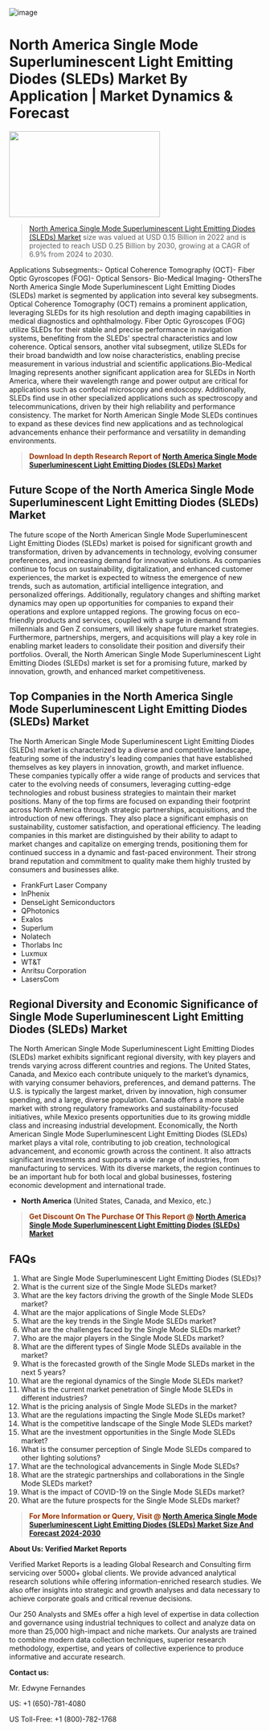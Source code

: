 ![image](https://github.com/user-attachments/assets/63658208-0486-4768-b46e-9c169f09aa77)<p><h1>North America Single Mode Superluminescent Light Emitting Diodes (SLEDs) Market By Application | Market Dynamics & Forecast</h1><p><img class="aligncenter size-medium wp-image-105565" src="https://ffe5etoiles.com/wp-content/uploads/2025/01/MST7-300x171.png" alt="" width="300" height="171" /></p><blockquote><p><a href="https://www.verifiedmarketreports.com/download-sample/?rid=298488&utm_source=Github-NA&utm_medium=387" target="_blank">North America Single Mode Superluminescent Light Emitting Diodes (SLEDs) Market</a>  size was valued at USD 0.15 Billion in 2022 and is projected to reach USD 0.25 Billion by 2030, growing at a CAGR of 6.9% from 2024 to 2030.</p></blockquote>Applications Subsegments:- Optical Coherence Tomography (OCT)- Fiber Optic Gyroscopes (FOG)- Optical Sensors- Bio-Medical Imaging- OthersThe North America Single Mode Superluminescent Light Emitting Diodes (SLEDs) market is segmented by application into several key subsegments. Optical Coherence Tomography (OCT) remains a prominent application, leveraging SLEDs for its high resolution and depth imaging capabilities in medical diagnostics and ophthalmology. Fiber Optic Gyroscopes (FOG) utilize SLEDs for their stable and precise performance in navigation systems, benefiting from the SLEDs' spectral characteristics and low coherence. Optical sensors, another vital subsegment, utilize SLEDs for their broad bandwidth and low noise characteristics, enabling precise measurement in various industrial and scientific applications.Bio-Medical Imaging represents another significant application area for SLEDs in North America, where their wavelength range and power output are critical for applications such as confocal microscopy and endoscopy. Additionally, SLEDs find use in other specialized applications such as spectroscopy and telecommunications, driven by their high reliability and performance consistency. The market for North American Single Mode SLEDs continues to expand as these devices find new applications and as technological advancements enhance their performance and versatility in demanding environments.</p><blockquote><p><span style="color: #993300;"><strong>Download In depth Research Report of <a href="https://www.verifiedmarketreports.com/download-sample/?rid=298488&utm_source=Github-NA&utm_medium=387">North America Single Mode Superluminescent Light Emitting Diodes (SLEDs) Market</a></strong></span></p></blockquote><h2>Future Scope of the North America Single Mode Superluminescent Light Emitting Diodes (SLEDs) Market</h2><p>The future scope of the North American Single Mode Superluminescent Light Emitting Diodes (SLEDs) market is poised for significant growth and transformation, driven by advancements in technology, evolving consumer preferences, and increasing demand for innovative solutions. As companies continue to focus on sustainability, digitalization, and enhanced customer experiences, the market is expected to witness the emergence of new trends, such as automation, artificial intelligence integration, and personalized offerings. Additionally, regulatory changes and shifting market dynamics may open up opportunities for companies to expand their operations and explore untapped regions. The growing focus on eco-friendly products and services, coupled with a surge in demand from millennials and Gen Z consumers, will likely shape future market strategies. Furthermore, partnerships, mergers, and acquisitions will play a key role in enabling market leaders to consolidate their position and diversify their portfolios. Overall, the North American Single Mode Superluminescent Light Emitting Diodes (SLEDs) market is set for a promising future, marked by innovation, growth, and enhanced market competitiveness.</p><h2>Top Companies in the North America Single Mode Superluminescent Light Emitting Diodes (SLEDs) Market</h2><p>The North American Single Mode Superluminescent Light Emitting Diodes (SLEDs) market is characterized by a diverse and competitive landscape, featuring some of the industry's leading companies that have established themselves as key players in innovation, growth, and market influence. These companies typically offer a wide range of products and services that cater to the evolving needs of consumers, leveraging cutting-edge technologies and robust business strategies to maintain their market positions. Many of the top firms are focused on expanding their footprint across North America through strategic partnerships, acquisitions, and the introduction of new offerings. They also place a significant emphasis on sustainability, customer satisfaction, and operational efficiency. The leading companies in this market are distinguished by their ability to adapt to market changes and capitalize on emerging trends, positioning them for continued success in a dynamic and fast-paced environment. Their strong brand reputation and commitment to quality make them highly trusted by consumers and businesses alike.</p><p><ul><li>FrankFurt Laser Company </li><li> InPhenix </li><li> DenseLight Semiconductors </li><li> QPhotonics </li><li> Exalos </li><li> Superlum </li><li> Nolatech </li><li> Thorlabs Inc </li><li> Luxmux </li><li> WT&T </li><li> Anritsu Corporation </li><li> LasersCom</li></ul></p><h2>Regional Diversity and Economic Significance of Single Mode Superluminescent Light Emitting Diodes (SLEDs) Market</h2><p>The North American Single Mode Superluminescent Light Emitting Diodes (SLEDs) market exhibits significant regional diversity, with key players and trends varying across different countries and regions. The United States, Canada, and Mexico each contribute uniquely to the market’s dynamics, with varying consumer behaviors, preferences, and demand patterns. The U.S. is typically the largest market, driven by innovation, high consumer spending, and a large, diverse population. Canada offers a more stable market with strong regulatory frameworks and sustainability-focused initiatives, while Mexico presents opportunities due to its growing middle class and increasing industrial development. Economically, the North American Single Mode Superluminescent Light Emitting Diodes (SLEDs) market plays a vital role, contributing to job creation, technological advancement, and economic growth across the continent. It also attracts significant investments and supports a wide range of industries, from manufacturing to services. With its diverse markets, the region continues to be an important hub for both local and global businesses, fostering economic development and international trade.</p><ul>    <li><strong>North America</strong> (United States, Canada, and Mexico, etc.)</li></ul><blockquote><p><span style="color: #993300;"><strong>Get Discount On The Purchase Of This Report @ <a href="https://www.verifiedmarketreports.com/ask-for-discount/?rid=298488&utm_source=Github-NA&utm_medium=387">North America Single Mode Superluminescent Light Emitting Diodes (SLEDs) Market</a></strong></span></p></blockquote><h2>FAQs</h2><p><ol>  <li>What are Single Mode Superluminescent Light Emitting Diodes (SLEDs)?</div><div></li>  <li>What is the current size of the Single Mode SLEDs market?</div><div></li>  <li>What are the key factors driving the growth of the Single Mode SLEDs market?</div><div></li>  <li>What are the major applications of Single Mode SLEDs?</div><div></li>  <li>What are the key trends in the Single Mode SLEDs market?</div><div></li>  <li>What are the challenges faced by the Single Mode SLEDs market?</div><div></li>  <li>Who are the major players in the Single Mode SLEDs market?</div><div></li>  <li>What are the different types of Single Mode SLEDs available in the market?</div><div></li>  <li>What is the forecasted growth of the Single Mode SLEDs market in the next 5 years?</div><div></li>  <li>What are the regional dynamics of the Single Mode SLEDs market?</div><div></li>  <li>What is the current market penetration of Single Mode SLEDs in different industries?</div><div></li>  <li>What is the pricing analysis of Single Mode SLEDs in the market?</div><div></li>  <li>What are the regulations impacting the Single Mode SLEDs market?</div><div></li>  <li>What is the competitive landscape of the Single Mode SLEDs market?</div><div></li>  <li>What are the investment opportunities in the Single Mode SLEDs market?</div><div></li>  <li>What is the consumer perception of Single Mode SLEDs compared to other lighting solutions?</div><div></li>  <li>What are the technological advancements in Single Mode SLEDs?</div><div></li>  <li>What are the strategic partnerships and collaborations in the Single Mode SLEDs market?</div><div></li>  <li>What is the impact of COVID-19 on the Single Mode SLEDs market?</div><div></li>  <li>What are the future prospects for the Single Mode SLEDs market?</div><div></li></ol></p><blockquote><p><span style="color: #993300;"><strong>For More Information or Query, Visit @ <a href="https://www.verifiedmarketreports.com/product/single-mode-superluminescent-light-emitting-diodes-sleds-market/">North America Single Mode Superluminescent Light Emitting Diodes (SLEDs) Market Size And Forecast 2024-2030</a></strong></span></p></blockquote><p><strong>About Us: Verified Market Reports</strong></p><p>Verified Market Reports is a leading Global Research and Consulting firm servicing over 5000+ global clients. We provide advanced analytical research solutions while offering information-enriched research studies. We also offer insights into strategic and growth analyses and data necessary to achieve corporate goals and critical revenue decisions.</p><p>Our 250 Analysts and SMEs offer a high level of expertise in data collection and governance using industrial techniques to collect and analyze data on more than 25,000 high-impact and niche markets. Our analysts are trained to combine modern data collection techniques, superior research methodology, expertise, and years of collective experience to produce informative and accurate research.</p><p><strong>Contact us:</strong></p><p>Mr. Edwyne Fernandes</p><p>US: +1 (650)-781-4080</p><p>US Toll-Free: +1 (800)-782-1768</p>
 
